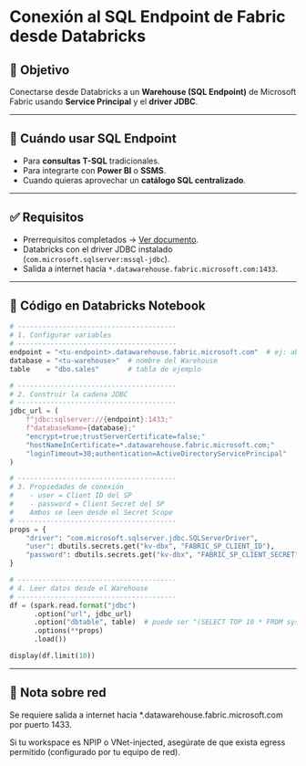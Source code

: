 # Conexión al SQL Endpoint de Fabric desde Databricks

## 🎯 Objetivo
Conectarse desde Databricks a un **Warehouse (SQL Endpoint)** de Microsoft Fabric usando **Service Principal** y el **driver JDBC**.

---

## 🚦 Cuándo usar SQL Endpoint
- Para **consultas T-SQL** tradicionales.  
- Para integrarte con **Power BI** o **SSMS**.  
- Cuando quieras aprovechar un **catálogo SQL centralizado**.

---

## ✅ Requisitos
- Prerrequisitos completados → [Ver documento](00-prerequisitos.md).  
- Databricks con el driver JDBC instalado (`com.microsoft.sqlserver:mssql-jdbc`).  
- Salida a internet hacia `*.datawarehouse.fabric.microsoft.com:1433`.

---

## 🔐 Código en Databricks Notebook

```python
# ---------------------------------------
# 1. Configurar variables
# ---------------------------------------
endpoint = "<tu-endpoint>.datawarehouse.fabric.microsoft.com"  # ej: abcd1234.datawarehouse.fabric.microsoft.com
database = "<tu-warehouse>"  # nombre del Warehouse
table    = "dbo.sales"       # tabla de ejemplo

# ---------------------------------------
# 2. Construir la cadena JDBC
# ---------------------------------------
jdbc_url = (
    f"jdbc:sqlserver://{endpoint}:1433;"
    f"databaseName={database};"
    "encrypt=true;trustServerCertificate=false;"
    "hostNameInCertificate=*.datawarehouse.fabric.microsoft.com;"
    "loginTimeout=30;authentication=ActiveDirectoryServicePrincipal"
)

# ---------------------------------------
# 3. Propiedades de conexión
#    - user = Client ID del SP
#    - password = Client Secret del SP
#    Ambos se leen desde el Secret Scope
# ---------------------------------------
props = {
    "driver": "com.microsoft.sqlserver.jdbc.SQLServerDriver",
    "user": dbutils.secrets.get("kv-dbx", "FABRIC_SP_CLIENT_ID"),
    "password": dbutils.secrets.get("kv-dbx", "FABRIC_SP_CLIENT_SECRET"),
}

# ---------------------------------------
# 4. Leer datos desde el Warehouse
# ---------------------------------------
df = (spark.read.format("jdbc")
      .option("url", jdbc_url)
      .option("dbtable", table)  # puede ser "(SELECT TOP 10 * FROM sys.tables) q"
      .options(**props)
      .load())

display(df.limit(10))

```

---

## 📌 Nota sobre red

Se requiere salida a internet hacia *.datawarehouse.fabric.microsoft.com por puerto 1433.

Si tu workspace es NPIP o VNet-injected, asegúrate de que exista egress permitido (configurado por tu equipo de red).
